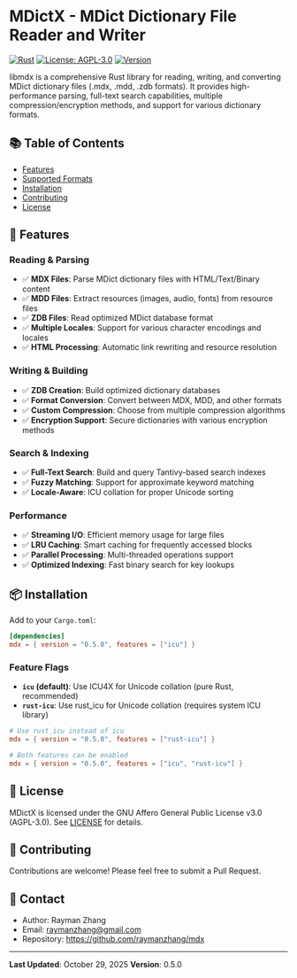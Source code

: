 # MDictX - MDict Dictionary File Reader and Writer

[![Rust](https://img.shields.io/badge/Rust-2024-orange)]()
[![License: AGPL-3.0](https://img.shields.io/badge/License-AGPL--3.0-blue.svg)](https://www.gnu.org/licenses/agpl-3.0)
[![Version](https://img.shields.io/badge/Version-0.5.0-green)]()

libmdx is a comprehensive Rust library for reading, writing, and converting MDict dictionary files (.mdx, .mdd, .zdb formats). It provides high-performance parsing, full-text search capabilities, multiple compression/encryption methods, and support for various dictionary formats. 

## 📚 Table of Contents

- [Features](#features)
- [Supported Formats](#supported-formats)
- [Installation](#installation)
- [Contributing](#contributing)
- [License](#license)

## 🚀 Features

### Reading & Parsing
- ✅ **MDX Files**: Parse MDict dictionary files with HTML/Text/Binary content
- ✅ **MDD Files**: Extract resources (images, audio, fonts) from resource files
- ✅ **ZDB Files**: Read optimized MDict database format
- ✅ **Multiple Locales**: Support for various character encodings and locales
- ✅ **HTML Processing**: Automatic link rewriting and resource resolution

### Writing & Building
- ✅ **ZDB Creation**: Build optimized dictionary databases
- ✅ **Format Conversion**: Convert between MDX, MDD, and other formats
- ✅ **Custom Compression**: Choose from multiple compression algorithms
- ✅ **Encryption Support**: Secure dictionaries with various encryption methods

### Search & Indexing
- ✅ **Full-Text Search**: Build and query Tantivy-based search indexes
- ✅ **Fuzzy Matching**: Support for approximate keyword matching
- ✅ **Locale-Aware**: ICU collation for proper Unicode sorting

### Performance
- ✅ **Streaming I/O**: Efficient memory usage for large files
- ✅ **LRU Caching**: Smart caching for frequently accessed blocks
- ✅ **Parallel Processing**: Multi-threaded operations support
- ✅ **Optimized Indexing**: Fast binary search for key lookups

## 📦 Installation

Add to your `Cargo.toml`:

```toml
[dependencies]
mdx = { version = "0.5.0", features = ["icu"] }
```

### Feature Flags

- **`icu` (default)**: Use ICU4X for Unicode collation (pure Rust, recommended)
- **`rust-icu`**: Use rust_icu for Unicode collation (requires system ICU library)

```toml
# Use rust_icu instead of icu
mdx = { version = "0.5.0", features = ["rust-icu"] }

# Both features can be enabled
mdx = { version = "0.5.0", features = ["icu", "rust-icu"] }
```

## 📜 License

MDictX is licensed under the GNU Affero General Public License v3.0 (AGPL-3.0).
See [LICENSE](LICENSE) for details.

## 👥 Contributing

Contributions are welcome! Please feel free to submit a Pull Request.

## 📧 Contact

- Author: Rayman Zhang
- Email: raymanzhang@gmail.com
- Repository: https://github.com/raymanzhang/mdx

---

**Last Updated**: October 29, 2025
**Version**: 0.5.0
